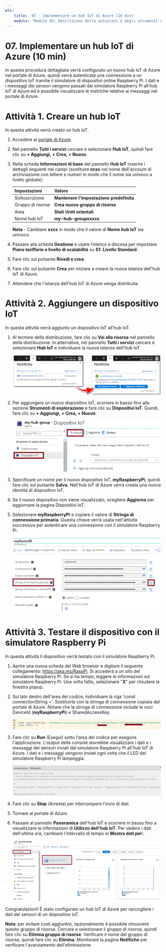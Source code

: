 ```yaml
---
wts:
    title: '07 - Implementare un hub IoT di Azure (10 min)'
    module: 'Modulo 03: Descrizione delle soluzioni e degli strumenti di gestione principali'
---
```

# 07. Implementare un hub IoT di Azure (10 min)

In questa procedura dettagliata verrà configurato un nuovo hub IoT di Azure nel portale di Azure, quindi verrà autenticata una connessione a un dispositivo IoT tramite il simulatore di dispositivi online Raspberry Pi. I dati e i messaggi dei sensori vengono passati dal simulatore Raspberry Pi all'hub IoT di Azure ed è possibile visualizzare le metriche relative ai messaggi nel portale di Azure.

# Attività 1. Creare un hub IoT 

In questa attività verrà creato un hub IoT. 

1. Accedere al [portale di Azure](https://portal.azure.com).

2. Nel pannello **Tutti i servizi** cercare e selezionare **Hub IoT**, quindi fare clic su **+ Aggiungi, + Crea, + Nuovo**.

3. Nella scheda **Informazioni di base** del pannello **Hub IoT** inserire i dettagli seguenti nei campi (sostituire **xxxx** nel nome dell'account di archiviazione con lettere e numeri in modo che il nome sia univoco a livello globale):

    | Impostazioni | Valore |
    |--|--|
    | Sottoscrizione | **Mantenere l'impostazione predefinita** |
    | Gruppo di risorse | **Crea nuovo gruppo di risorse** |
    | Area | **Stati Uniti orientali** |
    | Nome hub IoT | **my-hub-groupxxxxx** |

    **Nota** - Cambiare **xxxx** in modo che il valore di **Nome hub IoT** sia univoco.

4. Passare alla scheda **Gestione** e usare l'elenco a discesa per impostare **Piano tariffario e livello di scalabilità** su **S1: Livello Standard**.

5. Fare clic sul pulsante **Rivedi e crea**.

6. Fare clic sul pulsante **Crea** per iniziare a creare la nuova istanza dell'hub IoT di Azure.

7. Attendere che l'istanza dell'hub IoT di Azure venga distribuita. 

# Attività 2. Aggiungere un dispositivo IoT

In questa attività verrà aggiunto un dispositivo IoT all'hub IoT. 

1. Al termine della distribuzione, fare clic su **Vai alla risorsa** nel pannello della distribuzione. In alternativa, nel pannello **Tutti i servizi** cercare e selezionare **Hub IoT** e individuare la nuova istanza dell'hub IoT

	![Screenshot della distribuzione in corso e della notifica di operazione completata nel portale di Azure.](../images/0601.png)

2. Per aggiungere un nuovo dispositivo IoT, scorrere in basso fino alla sezione **Strumenti di esplorazione** e fare clic su **Dispositivi IoT**. Quindi, fare clic su **+ Aggiungi, + Crea, + Nuovo**.

	![Screenshot del riquadro Dispositivi IoT evidenziato all'interno del pannello di esplorazione dell'hub IoT nel portale di Azure. Il pulsante Nuovo è evidenziato per illustrare come aggiungere una nuova identità di dispositivo IoT all'hub IoT.](../images/0602.png)

3. Specificare un nome per il nuovo dispositivo IoT, **myRaspberryPi**, quindi fare clic sul pulsante **Salva**. Nell'hub IoT di Azure verrà creata una nuova identità di dispositivo IoT.

4. Se il nuovo dispositivo non viene visualizzato, scegliere **Aggiorna** per aggiornare la pagina Dispositivi IoT. 

5. Selezionare **myRaspberryPi** e copiare il valore di **Stringa di connessione primaria**. Questa chiave verrà usata nell'attività successiva per autenticare una connessione con il simulatore Raspberry Pi.

	![Screenshot della pagina Stringa di connessione primaria con l'icona Copia evidenziata.](../images/0603.png)

# Attività 3. Testare il dispositivo con il simulatore Raspberry Pi

In questa attività il dispositivo verrà testato con il simulatore Raspberry Pi. 

1. Aprire una nuova scheda del Web browser e digitare il seguente collegamento: https://aka.ms/RaspPi. Si accederà a un sito del simulatore Raspberry Pi. Se si ha tempo, leggere le informazioni sul simulatore Raspberry Pi. Una volta fatto, selezionare "**X**" per chiudere la finestra popup.

2. Sul lato destro dell'area del codice, individuare la riga 'const connectionString ='. Sostituirla con la stringa di connessione copiata dal portale di Azure. Notare che la stringa di connessione include le voci DeviceId (**myRaspberryPi**) e SharedAccessKey.

	![Screenshot dell'area del codice all'interno del simulatore Raspberry Pi.](../images/0604.png)

3. Fare clic su **Run** (Esegui) sotto l'area del codice per eseguire l'applicazione. L'output della console dovrebbe visualizzare i dati e i messaggi dei sensori inviati dal simulatore Raspberry Pi all'hub IoT di Azure. I dati e i messaggi vengono inviati ogni volta che il LED del simulatore Raspberry Pi lampeggia. 

	![Screenshot della console del simulatore Raspberry Pi.  L'output della console visualizza i dati e i messaggi dei sensori inviati dal simulatore Raspberry Pi all'hub IoT di Azure.](../images/0605.png)

5. Fare clic su **Stop** (Arresta) per interrompere l'invio di dati.

6. Tornare al portale di Azure.

7. Passare al pannello **Panoramica** dell'hub IoT e scorrere in basso fino a visualizzare le informazioni di **Utilizzo dell'hub IoT**. Per vedere i dati dell'ultima ora, cambiare l'intervallo di tempo in **Mostra dati per:**.

	![Screenshot delle metriche nell'area sull'utilizzo dell'hub IoT del portale di Azure.](../images/0606.png)


Congratulazioni! È stato configurato un hub IoT di Azure per raccogliere i dati dei sensori di un dispositivo IoT.

**Nota**: per evitare costi aggiuntivi, opzionalmente è possibile rimuovere questo gruppo di risorse. Cercare e selezionare il gruppo di risorse, quindi fare clic su **Elimina gruppo di risorse**. Verificare il nome del gruppo di risorse, quindi fare clic su **Elimina**. Monitorare la pagina **Notifiche** per verificare l'avanzamento dell'eliminazione.
